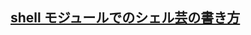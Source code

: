 ## [shell モジュールでのシェル芸の書き方](https://fumiyas.github.io/2018/12/05/shell-module.ansible-advent-calendar.html)

